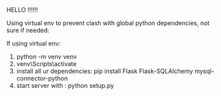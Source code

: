 HELLO !!!!!! 


Using virtual env to prevent clash with global python dependencies, not sure if needed: 

If using virtual env: 

1. python -m venv venv
2. venv\Scripts\activate
3. install all ur dependencies: pip install Flask Flask-SQLAlchemy mysql-connector-python
4. start server with : python setup.py



